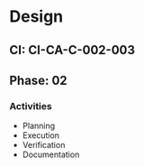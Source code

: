 # Design

## CI: CI-CA-C-002-003
## Phase: 02

### Activities
- Planning
- Execution
- Verification
- Documentation

